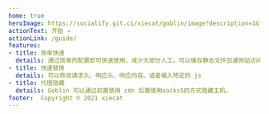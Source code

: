 ```yaml
---
home: true
heroImage: https://socialify.git.ci/xiecat/goblin/image?description=1&font=Rokkitt&forks=1&issues=1&language=1&owner=1&pattern=Floating%20Cogs&pulls=1&stargazers=1&theme=Light
actionText: 开始 →
actionLink: /guide/
features:
- title: 简单快速
  details: 通过简单的配置即可快速使用，减少大部分人工。可以缓存静态文件加速网站访问
- title: 快速替换
  details: 可以修改请求头、响应头、响应内容、或者植入特定的 js
- title: 代理隐藏
  details: Goblin 可以通过前置使用 cdn 后置使用socks5的方式隐藏主机。  
footer:  Copyright © 2021 xiecat
---
```

